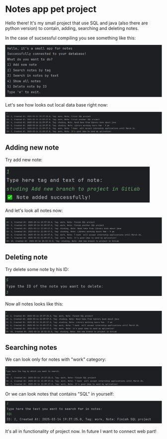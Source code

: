 # Notes app pet project

Hello there! It's my small project that use SQL and java (also there are python version) to contain, adding, searching and deleting notes.

In the case of sucsessful compiling you see something like this:

![alt text](image-8.png)

Let's see how looks out local data base right now:

![alt text](image-9.png)

## Adding new note

Try add new note:

![alt text](image-2.png)

And let's look all notes now:

![alt text](image-3.png)


## Deleting note

Try delete some note by his ID:

![alt text](image-4.png)

Now all notes looks like this:

![alt text](image-5.png)

## Searching notes

We can look only for notes with "work" category:

![alt text](image-6.png)

Or we can look notes that contains "SQL" in yourself:

![alt text](image-7.png)


It's all in functionality of project now. In future I want to connect web part!